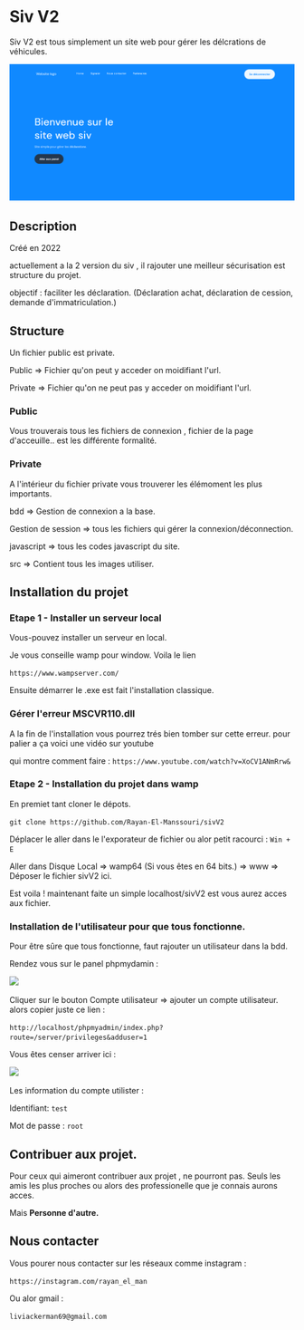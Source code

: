# Siv V2

Siv V2 est tous simplement un site web pour gérer les délcrations de véhicules. 

<img src="private/src/sivV2.png">

## Description

Créé en 2022

actuellement a la 2 version du siv , il rajouter une meilleur sécurisation est structure du projet. 

objectif : faciliter les déclaration. (Déclaration achat, déclaration de cession, demande d'immatriculation.)

## Structure 

Un fichier public est private.

Public => Fichier qu'on peut y acceder on moidifiant l'url.

Private => Fichier qu'on ne peut pas y acceder on moidifiant l'url.

### Public
Vous trouverais tous les fichiers de connexion , fichier de la page d'acceuille.. est les différente formalité.

### Private
A l'intérieur du fichier private vous trouverer les élémoment les plus importants. 

bdd => Gestion de connexion a la base.

Gestion de session => tous les fichiers qui gérer la connexion/déconnection.

javascript => tous les codes javascript du site.

src => Contient tous les images utiliser.

## Installation du projet

### Etape 1 - Installer un serveur local
Vous-pouvez installer un serveur en local. 

Je vous conseille wamp pour window. Voila le  lien 

```https://www.wampserver.com/```

Ensuite démarrer le .exe est fait l'installation classique.


### Gérer l'erreur MSCVR110.dll

A la fin de l'installation vous pourrez trés bien tomber sur cette erreur. pour palier a ça voici une vidéo sur youtube

qui montre comment faire : ```https://www.youtube.com/watch?v=XoCV1ANmRrw&```

### Etape 2 - Installation du projet dans wamp
En premiet tant cloner le dépots. 

```git clone https://github.com/Rayan-El-Manssouri/sivV2 ```

Déplacer le aller dans le l'exporateur de fichier ou alor petit racourci : ```Win + E ```

Aller dans Disque Local => wamp64 (Si vous êtes en 64 bits.) => www => Déposer le fichier sivV2 ici.


Est voila ! maintenant faite un simple localhost/sivV2 est vous aurez acces aux fichier.


### Installation de l'utilisateur pour que tous fonctionne.

Pour être sûre que tous fonctionne, faut rajouter un utilisateur dans la bdd.

Rendez vous sur le panel phpmydamin :

<img src="private/src/panel.png">

Cliquer sur le bouton Compte utilisateur => ajouter un compte utilisateur. alors copier juste ce lien :


```http://localhost/phpmyadmin/index.php?route=/server/privileges&adduser=1```

Vous êtes censer arriver ici :

<img src="private/src/utilisateur.png">

Les information du compte utilister :

Identifiant: ```test```

Mot de passe : ```root```



## Contribuer aux projet.

Pour ceux qui aimeront contribuer aux projet , ne pourront pas. Seuls les amis les plus proches ou alors des professionelle que je connais aurons acces.

Mais **Personne d'autre.**

## Nous contacter

Vous pourer nous contacter sur les réseaux comme instagram : 

```https://instagram.com/rayan_el_man``` 

Ou alor gmail : 

```liviackerman69@gmail.com```

